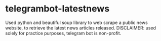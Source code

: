 # telegrambot-latestnews
Used python and beautiful soup library to web scrape a public news website, to retrieve the latest news articles released.
DISCLAIMER: used solely for practice purposes, telegram bot is non-profit. 
